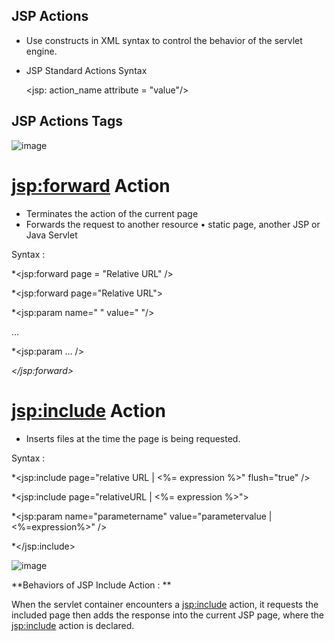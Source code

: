 ## JSP Actions

- Use constructs in XML syntax to control the behavior of the servlet engine.
- JSP Standard Actions Syntax

  <jsp: action_name attribute = "value"/>
  
## JSP Actions Tags

![image](https://github.com/PD-Repo-Point/jsp-actions-demo-proj/assets/104901724/030ddf42-84d5-4072-8228-b506b77108d1)

# <jsp:forward> Action

-  Terminates the action of the current page
-  Forwards the request to another resource
    • static page, another JSP or Java Servlet
    
    
Syntax :

*<jsp:forward page = "Relative URL" />

*<jsp:forward page="Relative URL"> 

*<jsp:param name=" " value=" "/> 

... 

*<jsp:param ... /> 

*</jsp:forward>*


# <jsp:include> Action

- Inserts files at the time the page is being requested.

Syntax : 

*<jsp:include page="relative URL | <%= expression %>" flush="true" />

*<jsp:include page="relativeURL | <%= expression %>">

*<jsp:param name="parametername" value="parametervalue | <%=expression%>" />

*</jsp:include>

![image](https://github.com/PD-Repo-Point/jsp-actions-demo-proj/assets/104901724/f2c33705-b12f-4f73-8f48-be6e6512b75e)

**Behaviors of JSP Include Action : **

When the servlet container encounters a <jsp:include> action, it requests the included page then adds the 
response into the current JSP page, where the <jsp:include> action is declared.









    


